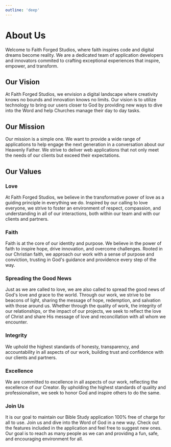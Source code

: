 ```yaml
---
outline: 'deep'
---
```


# About Us

Welcome to Faith Forged Studios, where faith inspires code and digital dreams become reality. We are a dedicated team of application developers and innovators commited to crafting exceptional experiences that inspire, empower, and transform.

## Our Vision

At Faith Forged Studios, we envision a digital landscape where creativity knows no bounds and innovation knows no limits. Our vision is to utilize technology to bring our users closer to God by providing new ways to dive into the Word and help Churches manage their day to day tasks.

## Our Mission

Our mission is a simple one. We want to provide a wide range of applications to help engage the next generation in a conversation about our Heavenly Father. We strive to deliver web applications that not only meet the needs of our clients but exceed their expectations.

## Our Values

### Love

At Faith Forged Studios, we believe in the transformative power of love as a guiding principle in everything we do. Inspired by our calling to love everyone, we strive to foster an environment of respect, compassion, and understanding in all of our interactions, both within our team and with our clients and partners.

### Faith

Faith is at the core of our identity and purpose. We believe in the power of faith to inspire hope, drive innovation, and overcome challenges. Rooted in our Christian faith, we approach our work with a sense of purpose and conviction, trusting in God's guidance and providence every step of the way.

### Spreading the Good News

Just as we are called to love, we are also called to spread the good news of God's love and grace to the world. Through our work, we strive to be beacons of light, sharing the message of hope, redemption, and salvation with those around us. Whether through the quality of work, the integrity of our relationships, or the impact of our projects, we seek to reflect the love of Christ and share His message of love and reconcillation with all whom we encounter.

### Integrity

We uphold the highest standards of honesty, transparency, and accountability in all aspects of our work, building trust and confidence with our clients and partners.

### Excellence

We are committed to excellence in all aspects of our work, reflecting the excellence of our Creator. By upholding the highest standards of quality and professionalism, we seek to honor God and inspire others to do the same.

### Join Us

It is our goal to maintain our Bible Study application 100% free of charge for all to use. Join us and dive into the Word of God in a new way. Check out the features included in the application and feel free to suggest new ones. Our goal is to reach as many people as we can and providing a fun, safe, and encouraging environment for all.
